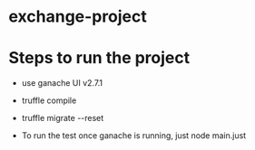 # exchange-project

# Steps to run the project

- use ganache UI v2.7.1
- truffle compile
- truffle migrate --reset

- To run the test once ganache is running, just node main.just

